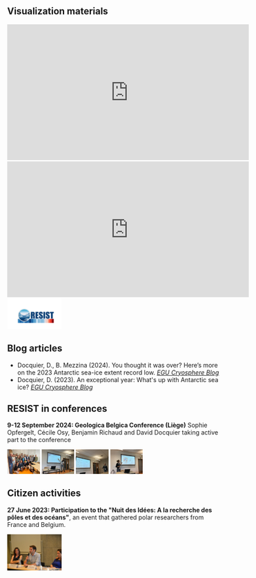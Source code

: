 ## Visualization materials

<iframe width="560" height="315" src="https://www.youtube.com/embed/pM82Mr38n_g?si=_BVodim4dxpWaces" title="YouTube video player" frameborder="0" allow="accelerometer; autoplay; clipboard-write; encrypted-media; gyroscope; picture-in-picture; web-share" referrerpolicy="strict-origin-when-cross-origin" allowfullscreen></iframe>

<iframe width="560" height="315" src="https://www.youtube.com/embed/yoog6Oyq4Hk?si=4OLLtaAsUJodTMOy" title="YouTube video player" frameborder="0" allow="accelerometer; autoplay; clipboard-write; encrypted-media; gyroscope; picture-in-picture; web-share" referrerpolicy="strict-origin-when-cross-origin" allowfullscreen></iframe>


<img src="/images/RESIST_Logo06022023_1.png" height="25%" width="25%">


## Blog articles

- Docquier, D., B. Mezzina (2024). You thought it was over? Here’s more on the 2023 Antarctic sea-ice extent record low. [_EGU Cryosphere Blog_](https://blogs.egu.eu/divisions/cr/2024/04/26/you-thought-it-was-over-heres-more-on-the-2023-antarctic-sea-ice-extent-record-low/)
- Docquier, D. (2023). An exceptional year: What's up with Antarctic sea ice? [_EGU Cryosphere Blog_](https://blogs.egu.eu/divisions/cr/2023/11/17/an-exceptional-year-whats-up-with-antarctic-sea-ice/)


## RESIST in conferences

**9-12 September 2024: Geologica Belgica Conference (Liège)**
Sophie Opfergelt, Cécile Osy, Benjamin Richaud and David Docquier taking active part to the conference

<img src="/images/RPAM3816.JPG" height="25%" width="15%">
<img src="/images/IMG_2090.jpg" height="25%" width="15%">
<img src="/images/IMG_2095.jpg" height="25%" width="15%">
<img src="/images/IMG_2107.jpg" height="25%" width="15%">


## Citizen activities

**27 June 2023: Participation to the "Nuit des Idées: A la recherche des pôles et des océans"**, an event that gathered polar researchers from France and Belgium.

<img src="/images/NuitDesIdees.JPG" height="25%" width="25%">

